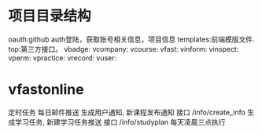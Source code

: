# 项目目录结构
oauth:github auth登陆，获取账号相关信息，项目信息
templates:前端模版文件.
top:第三方接口。
vbadge:
vcompany:
vcourse:
vfast:
vinform:
vinspect:
vperm:
vpractice:
vrecord:
vuser:


# vfastonline
定时任务
每日邮件推送
生成用户通知,  新课程发布通知     接口   /info/create_info
生成学习任务,  新建学习任务推送   接口   /info/studyplan                每天凌晨三点执行


